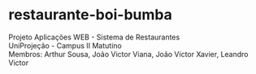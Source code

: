# restaurante-boi-bumba
Projeto Aplicações WEB -  Sistema de Restaurantes <br>
UniProjeção - Campus II Matutino<br>
Membros: Arthur Sousa, João Victor Viana, João Victor Xavier, Leandro Victor
